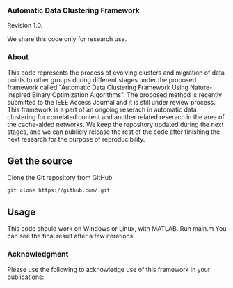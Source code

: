 ### Automatic Data Clustering Framework ###
Revision 1.0. 

We share this code only for research use.

### About ###

This code represents the process of evolving clusters and migration of data points to other groups during different stages under the proposed framework called "Automatic Data Clustering Framework Using Nature-Inspired Binary Optimization Algorithms". The proposed method is recently submitted to the IEEE Access Journal and it is still under review process.
This framework is a part of an ongoing reserach in automatic data clustering for correlated content and another related reserach in the area of the cache-aided networks.
We keep the repository updated during the next stages, and we can publicly release the rest of the code after finishing the next research for the purpose of reproducibility.

## Get the source
Clone the Git repository from GitHub

    git clone https://github.com/.git

##  Usage
This code should work on Windows or Linux, with MATLAB.
Run main.m
You can see the final result after a few iterations. 

### Acknowledgment
Please use the following to acknowledge use of this framework in your publications:

